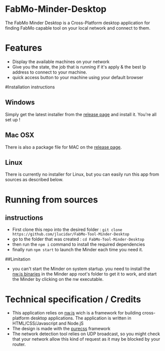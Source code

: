 FabMo-Minder-Desktop
===============
The FabMo Minder Desktop is a Cross-Platform desktop application for finding FabMo capable tool on your local network and connect to them.

# Features
- Display the available machines on your network
- Give you the state, the job that is running if it's apply & the best Ip address to connect to your machine.
- quick access button to your machine using your default browser

#Installation instructions

## Windows

Simply get the latest installer from the [release page](https://github.com/jlucidar/FabMo-Tool-Minder-Desktop/releases/latest) and install it. You're all set up !

## Mac OSX

There is also a package file for MAC on the [release page](https://github.com/jlucidar/FabMo-Tool-Minder-Desktop/releases/latest).

## Linux

There is currently no installer for Linux, but you can easily run this app from sources as described below.

# Running from sources

## instructions

- First clone this repo into the desired folder : `git clone https://github.com/jlucidar/FabMo-Tool-Minder-Desktop`
- go to the folder that was created : `cd FabMo-Tool-Minder-Desktop`
- then run the `npm i` command to install the required dependencies
- finally run `npm start` to launch the Minder each time you need it.

##Limitation

- you can't start the Minder on system startup. you need to install the [nw.js binaries](http://nwjs.io/downloads/) in the Minder app root's folder to get it to work, and start the Minder by clicking on the nw executable.


# Technical specification / Credits
- This application relies on [nw.js](https://github.com/nwjs/nw.js) wich is a framework for building cross-platform desktop applications. The application is written in HTML/CSS/Javascript and Node.jS
- The design is made with the [purecss](http://purecss.io) framework
- The network detection tool relies on UDP broadcast, so you might check that your network allow this kind of request as it may be blocked by your router.
